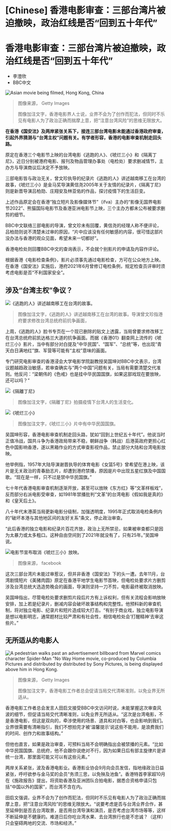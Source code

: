 # [Chinese] 香港电影审查：三部台湾片被迫撤映，政治红线是否“回到五十年代”

#  香港电影审查：三部台湾片被迫撤映，政治红线是否“回到五十年代”

  * 李澄欣 
  * BBC中文 


![Asian movie being filmed, Hong Kong, China](_127418641_gettyimages-1359414887.jpg)

> 图像来源，  Getty Images
>
> 图像加注文字，香港电影界人士说，业界不会为了创作而犯法，但同时不乐见有电影人为了政治正确而揣摩上意，把“注意台湾风险”的思维无限放大。

**在香港《国安法》及两岸紧张关系下，接连三部台湾电影未能通过香港政府审查，引起外界猜测与“台湾主权”问题有关。有学者形容，香港的电影审查机制走回头路。**

原定在香港三个电影节上映的台湾电影《逃跑的人》、《唬烂三小》和《隔离丁尼》，近日分别被港府电影、报刊及物品管理办事处（电检处）要求删减情节，主办方与导演商议后决定不予放映。

三部电影皆与政治无关，曾文珍执导的纪录片《逃跑的人》讲述越南移工在台湾的故事，《唬烂三小》是金马奖导演黄信尧2005年关于友情的纪录片，《隔离丁尼》则是新晋导演吕柏勋、庄翔安及林亚佑的作品，探讨疫情下的生活巨变。

上述作品原定会在香港“独立短片及影像媒体节”（ifva）主办的“影像无国界电影节2022”、熊猫国际电影节及香港亚洲电影节上映，三个主办方都未公布被要求删剪的细节。

BBC中文联络三部电影的导演，曾文珍未有回覆，黄信尧的经理人称不便评论，吕柏勋则说不清楚未过审的原因，“片中应该没有任何敏感的内容，很可惜这部片没办法与香港的观众见面，希望未来一切都好”。

香港电检处则回覆BBC中文的查询表示，不会就个别影片的申请及内容作评论。

根据香港《电影检查条例》，影片必须事先通过电影检查，方可在公众地方上映。在香港《国安法》实施后，港府2021年6月曾修订电检条例，规定检查员评审时须考虑电影是否“不利国家安全”。

##  涉及“台湾主权”争议？

![《逃跑的人》讲述越南移工在台湾的故事。](_127418462_07261137-3000-4088-a79a-50997b882f5b.jpg)

> 图像加注文字，《逃跑的人》讲述越南移工在台湾的故事。导演曾文珍指港府要求修改台湾总统府前抗争画面，

上周，《逃跑的人》脸书专页在一个现已删除的贴文上透露，当局曾要求修改移工在台湾总统府前凯达格兰大道的抗争画面。而据《香港01》翻查网上流传的《唬烂三小》影片，当中有部分对白提及“中华民国”、“国军”、“总统”等，也出现“青天白日满地红”旗、军营等可能有“主权”意味的画面。

专门研究电影审查的香港浸会大学电影学院副教授吴国坤对BBC中文表示，台湾议题越趋政治敏感，若审查确实与“两个中国”问题有关，当局有需要清楚交代准则。他反问：“梁朝伟的《色戒》也是挂中华民国国旗，如果这部戏现在要放映，还可以吗？”

![《隔離丁尼》](_127418577_mediaitem127418574.jpg)

> 图像加注文字，《隔離丁尼》拍摄疫情下台湾人的生活变化。

![《唬烂三小》](_127418579_mediaitem127418572.jpg)

> 图像加注文字，《唬烂三小》片中有中华民国国旗。

吴国坤形容，香港电影审查机制走回头路，犹如“回到上世纪五十年代”。他说当时正值冷战，国共斗争为香港政局带来不稳，朝鲜战争（韩战）后港英政府更担心红色中国影响香港，遂以黑箱作业的方式审查影视作品，禁止部分大陆和台湾电影放映。

他举例指，1957年大陆导演谢晋执导的体育电影《女篮5号》曾希望在港上映，该片是无关政治的青春励志片，却遭到港府禁播，原因是片中出现五星红旗及中国国歌。“现在是一样，只不过是禁中华民国旗。”

七十年代香港电影审查机制逐渐开放，甚至可以放映《东方红》等“文革样板戏”，反而部分右派电影受审查，如1981年禁播批判“文革”的台湾电影《假如我是真的》和《皇天后土》。

八十年代末港英当局更新电影分级制，加强透明度，1995年正式取消电检条例内的“破坏本港与其他地区间的友好关系”条文，停止政治审查。

“此后香港的独立电影和纪录片百花齐放，政治上无所禁忌，如果被审查都只是因为太暴力或太多粗口。这种自由空间到了2021年就没有了，只有25年。”吴国坤说。

![电影节宣布取消《唬烂三小》放映。](_127418580_ebbfd294-5071-4c33-90b8-3ec6b3144d3c.jpg)

> 图像来源，  facebook

这次三部台湾片未能过审惹议，但并非香港《国安法》下的头一遭。去年11月，台湾剧情短片《美猪肉圆》原定在香港平地学生电影节首映，但电检处要求片方删剪涉及台湾总统大选造势晚会的画面，导演则坚持一刀不剪，电影最终被取消放映。

吴国坤指出，尽管电检处要求删剪片段后片方有上诉权利，但有关流程会影响放映安排，加上若是纪录片，删减内容会破坏故事结构和完整性。他预料新的审查机制，将对独立电影、纪录片和短片造成较大打击。“有别于商业戏，独立电影导演是想以电影明志，通常题材比较严肃和有社会性，相信电检处会‘打醒精神’去审这些片。”

##  无所适从的电影人

![A pedestrian walks past an advertisement billboard from Marvel comics character Spider-Man "No Way Home movie, co-produced by Columbia Pictures and distributed by distributed by Sony Pictures, is being displayed above him in Hong Kong.](_127418470_gettyimages-1237407530.jpg)

> 图像来源，  Getty Images
>
> 图像加注文字，香港电影工作者总会促请当局交代清晰准则，以免业界无所适从。

香港电影工作者总会发言人田启文接受BBC中文访问时说，未能掌握这次审查风波的细节，但促请当局交代清晰准则，以免业界无所适从。“这次是台湾电影，不是香港电影，但这是双向的，牵涉使用的场景、道具和对白等，也会影响到我们。业界很需要有清晰指引，我们不想拍完才被‘温馨提示’说这些不能用，是浪费我们的时间、创作力和故事结构。”

但他也直言，如果是政治审查，可预料当局不会明确指出会被禁播的元素。“比如中华民国国旗、总统府，他不会跟你说绝对不行，因为如果日后有部主旋律片是讲统一台湾，那里面可能又可以有这些元素。”

两岸关系紧张，波及香港电影业。香港影业协会9月向会员发信，指地缘政治日益紧张，呼吁欲参与金马奖的会员“务须三思，以免殃及池鱼”。香港特首李家超10月在《施政报告》提出，将资助香港及亚洲团队合拍电影，据悉合资格申请只包括“中国以外的国家”，而台湾不含在内。

田启文强调，业界不会为了创作而犯法，但同时不乐见有电影人为了政治正确而揣摩上意，把“注意台湾风险”的思维无限放大。“说要考虑是否与台湾业界合作，甚至延伸到是否去台湾取景，是否用台湾导演和演员，是否考虑台湾市场等等，这样不断延伸是不健康的。难道日后你吃台湾水果、去台湾旅行也是不忠诚？（这样）只会窒碍两地的交流、市场和经济。”



